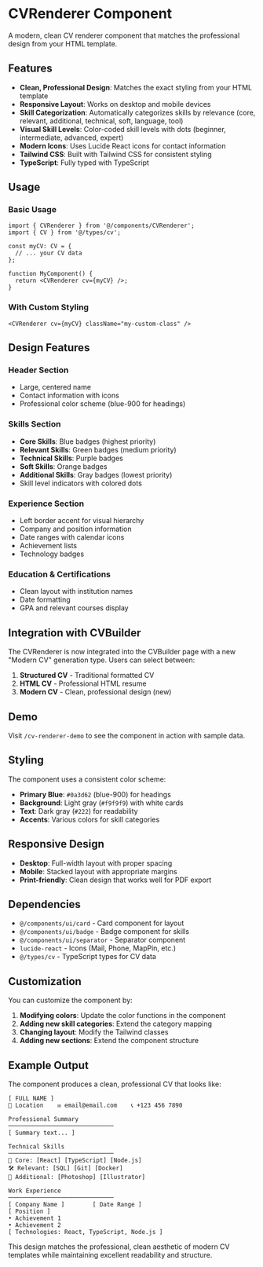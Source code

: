 # CVRenderer Component

A modern, clean CV renderer component that matches the professional design from your HTML template.

## Features

- **Clean, Professional Design**: Matches the exact styling from your HTML template
- **Responsive Layout**: Works on desktop and mobile devices
- **Skill Categorization**: Automatically categorizes skills by relevance (core, relevant, additional, technical, soft, language, tool)
- **Visual Skill Levels**: Color-coded skill levels with dots (beginner, intermediate, advanced, expert)
- **Modern Icons**: Uses Lucide React icons for contact information
- **Tailwind CSS**: Built with Tailwind CSS for consistent styling
- **TypeScript**: Fully typed with TypeScript

## Usage

### Basic Usage

```tsx
import { CVRenderer } from '@/components/CVRenderer';
import { CV } from '@/types/cv';

const myCV: CV = {
  // ... your CV data
};

function MyComponent() {
  return <CVRenderer cv={myCV} />;
}
```

### With Custom Styling

```tsx
<CVRenderer cv={myCV} className="my-custom-class" />
```

## Design Features

### Header Section
- Large, centered name
- Contact information with icons
- Professional color scheme (blue-900 for headings)

### Skills Section
- **Core Skills**: Blue badges (highest priority)
- **Relevant Skills**: Green badges (medium priority)
- **Technical Skills**: Purple badges
- **Soft Skills**: Orange badges
- **Additional Skills**: Gray badges (lowest priority)
- Skill level indicators with colored dots

### Experience Section
- Left border accent for visual hierarchy
- Company and position information
- Date ranges with calendar icons
- Achievement lists
- Technology badges

### Education & Certifications
- Clean layout with institution names
- Date formatting
- GPA and relevant courses display

## Integration with CVBuilder

The CVRenderer is now integrated into the CVBuilder page with a new "Modern CV" generation type. Users can select between:

1. **Structured CV** - Traditional formatted CV
2. **HTML CV** - Professional HTML resume
3. **Modern CV** - Clean, professional design (new)

## Demo

Visit `/cv-renderer-demo` to see the component in action with sample data.

## Styling

The component uses a consistent color scheme:
- **Primary Blue**: `#0a3d62` (blue-900) for headings
- **Background**: Light gray (`#f9f9f9`) with white cards
- **Text**: Dark gray (`#222`) for readability
- **Accents**: Various colors for skill categories

## Responsive Design

- **Desktop**: Full-width layout with proper spacing
- **Mobile**: Stacked layout with appropriate margins
- **Print-friendly**: Clean design that works well for PDF export

## Dependencies

- `@/components/ui/card` - Card component for layout
- `@/components/ui/badge` - Badge component for skills
- `@/components/ui/separator` - Separator component
- `lucide-react` - Icons (Mail, Phone, MapPin, etc.)
- `@/types/cv` - TypeScript types for CV data

## Customization

You can customize the component by:

1. **Modifying colors**: Update the color functions in the component
2. **Adding new skill categories**: Extend the category mapping
3. **Changing layout**: Modify the Tailwind classes
4. **Adding new sections**: Extend the component structure

## Example Output

The component produces a clean, professional CV that looks like:

```
[ FULL NAME ]
📍 Location    ✉️ email@email.com    📞 +123 456 7890

Professional Summary
──────────────────────────────
[ Summary text... ]

Technical Skills
──────────────────────────────
🧩 Core: [React] [TypeScript] [Node.js]
🛠️ Relevant: [SQL] [Git] [Docker]
🎯 Additional: [Photoshop] [Illustrator]

Work Experience
──────────────────────────────
[ Company Name ]        [ Date Range ]
[ Position ]
• Achievement 1
• Achievement 2
[ Technologies: React, TypeScript, Node.js ]
```

This design matches the professional, clean aesthetic of modern CV templates while maintaining excellent readability and structure. 